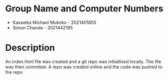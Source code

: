 # Group Name and Computer Numbers
- Kasweka Michael Mukoko - 2021401855
- Simon Chanda - 2021442195 

# Description
An index.html file was created and a git repo was intiiallised locally. The file was then commited. A repo was created online and the code was pushed to the repo